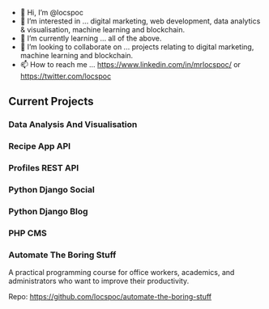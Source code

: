 - 👋 Hi, I’m @locspoc
- 👀 I’m interested in ... digital marketing, web development, data analytics & visualisation, machine learning and blockchain.
- 🌱 I’m currently learning ... all of the above.
- 💞️ I’m looking to collaborate on ... projects relating to digital marketing, machine learning and blockchain.
- 📫 How to reach me ... https://www.linkedin.com/in/mrlocspoc/ or https://twitter.com/locspoc

## Current Projects

### Data Analysis And Visualisation

### Recipe App API

### Profiles REST API

### Python Django Social

### Python Django Blog

### PHP CMS

### Automate The Boring Stuff

A practical programming course for office workers, academics, and administrators who want to improve their productivity.

Repo: https://github.com/locspoc/automate-the-boring-stuff

<!---
locspoc/locspoc is a ✨ special ✨ repository because its `README.md` (this file) appears on your GitHub profile.
You can click the Preview link to take a look at your changes.
--->
